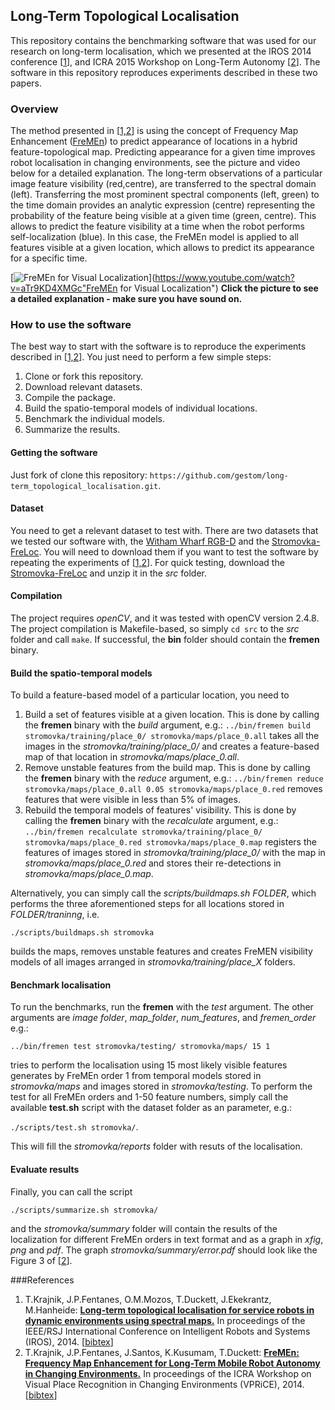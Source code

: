 ## Long-Term Topological Localisation

This repository contains the benchmarking software that was used for our research on long-term localisation, which we presented at the IROS 2014 conference [[1](#references)], and ICRA 2015 Workshop on Long-Term Autonomy [[2](#references)]. 
The software in this repository reproduces experiments described in these two papers. 

### Overview

The method presented in [[1,2](#references)] is using the concept of Frequency Map Enhancement ([FreMEn](https://fremen.uk)) to predict appearance of locations in a hybrid feature-topological map.
Predicting appearance for a given time improves robot localisation in changing environments, see the picture and video below for a detailed explanation.
The long-term observations of a particular image feature visibility (red,centre), are transferred to the spectral domain (left).
Transferring the most prominent spectral components (left, green) to the time domain provides an analytic expression (centre) representing the probability of the feature being visible at a given time (green, centre).
This allows to predict the feature visibility at a time when the robot performs self-localization (blue). In this case, the FreMEn model is applied to all features visible at a given location, which allows to predict its appearance for a specific time. 

[![FreMEn for Visual Localization](https://raw.githubusercontent.com/wiki/gestom/fremen/pics/features.png)](https://www.youtube.com/watch?v=aTr9KD4XMGc"FreMEn for Visual Localization")
<b>Click the picture to see a detailed explanation - make sure you have sound on.</b>


### How to use the software

The best way to start with the software is to reproduce the experiments described in [[1,2](#references)].
You just need to perform a few simple steps:

1. Clone or fork this repository.
1. Download relevant datasets.
1. Compile the package. 
1. Build the spatio-temporal models of individual locations. 
1. Benchmark the individual models.
1. Summarize the results. 

#### Getting the software 

Just fork of clone this repository: `https://github.com/gestom/long-term_topological_localisation.git`.
 
#### Dataset

You need to get a relevant dataset to test with.
There are two datasets that we tested our software with, the [Witham Wharf RGB-D](http://lcas.lincoln.ac.uk/owncloud/shared/datasets) and the [Stromovka-FreLoc](https://drive.google.com/open?id=0B7TY_9FitfdlNEtYdTJHd0VJNm8).
You will need to download them if you want to test the software by repeating the experiments of [[1,2](#references)].
For quick testing, download the [Stromovka-FreLoc](https://drive.google.com/open?id=0B7TY_9FitfdlNEtYdTJHd0VJNm8) and unzip it in the <i>src</i> folder.
 
#### Compilation 

The project requires <i>openCV</i>, and it was tested with openCV version 2.4.8.
The project compilation is Makefile-based, so simply `cd src` to the <i>src</i> folder and call `make`.
If successful, the <b>bin</b> folder should contain the <b>fremen</b> binary.

#### Build the spatio-temporal models 

To build a feature-based model of a particular location, you need to 

1. Build a set of features visible at a given location. This is done by calling the <b>fremen</b> binary with the <i>build</i> argument, e.g.: `../bin/fremen build stromovka/training/place_0/ stromovka/maps/place_0.all` takes all the images in the <i>stromovka/training/place_0/</i> and creates a feature-based map of that location in <i>stromovka/maps/place_0.all</i>.
1. Remove unstable features from the build map. This is done by calling the <b>fremen</b> binary with the <i>reduce</i> argument, e.g.: `../bin/fremen reduce stromovka/maps/place_0.all 0.05 stromovka/maps/place_0.red` removes features that were visible in less than 5% of images.
1. Rebuild the temporal models of features' visibility. This is done by calling the <b>fremen</b> binary with the <i>recalculate</i> argument, e.g.: `../bin/fremen recalculate stromovka/training/place_0/ stromovka/maps/place_0.red stromovka/maps/place_0.map` registers the features of images stored in <i> stromovka/training/place_0/</i> with the map in <i>stromovka/maps/place_0.red</i> and stores their re-detections in <i>stromovka/maps/place_0.map</i>.

Alternatively, you can simply call the <i>scripts/buildmaps.sh FOLDER</i>, which performs the three aforementioned steps for all locations stored in <i>FOLDER/traninng</i>, i.e.

``./scripts/buildmaps.sh stromovka``

builds the maps, removes unstable features and creates FreMEN visibility models of all images arranged in <i>stromovka/training/place_X</i> folders.

#### Benchmark localisation 

To run the benchmarks, run the <b>fremen</b> with the <i>test</i> argument. The other arguments are <i>image folder</i>, <i>map_folder</i>, <i>num_features</i>, and <i>fremen_order</i>  e.g.:

``../bin/fremen test stromovka/testing/ stromovka/maps/ 15 1``

tries to perform the localisation using 15 most likely visible features generates by FreMEn order 1 from temporal models stored in <i>stromovka/maps</i> and images stored in <i>stromovka/testing</i>.
To perform the test for all FreMEn orders and 1-50 feature numbers, simply call the available <b>test.sh</b> script with the dataset folder as an parameter, e.g.:

``./scripts/test.sh stromovka/``.

This will fill the <i>stromovka/reports</i> folder with resuts of the localisation.

#### Evaluate results

Finally, you can call the script 

``./scripts/summarize.sh stromovka/`` 

and the <i>stromovka/summary</i> folder will contain the results of the localization for different FreMEn orders in text format and as a graph in <i>xfig</i>, <i>png</i> and <i>pdf</i>.
The graph <i>stromovka/summary/error.pdf</i> should look like the Figure 3 of [[2](#references)].

###References
1. T.Krajnik, J.P.Fentanes, O.M.Mozos, T.Duckett, J.Ekekrantz, M.Hanheide: <b>[Long-term topological localisation for service robots in dynamic environments using spectral maps.](http://raw.githubusercontent.com/wiki/gestom/fremen/papers/fremen_2014_IROS.pdf)</b> In proceedings of the IEEE/RSJ International Conference on Intelligent Robots and Systems (IROS), 2014. [[bibtex](http://raw.githubusercontent.com/wiki/gestom/fremen/papers/fremen_2014_IROS.bib)]
2. T.Krajnik, J.P.Fentanes, J.Santos, K.Kusumam, T.Duckett: <b>[FreMEn: Frequency Map Enhancement for Long-Term Mobile Robot Autonomy in Changing Environments.](http://raw.githubusercontent.com/wiki/gestom/fremen/papers/fremen_2015_ICRA_VPRCE.pdf)</b> In proceedings of the ICRA Workshop on Visual Place Recognition in Changing Environments (VPRiCE), 2014. [[bibtex](http://raw.githubusercontent.com/wiki/gestom/fremen/papers/fremen_2015_ICRA_VPRCE.bib)]
